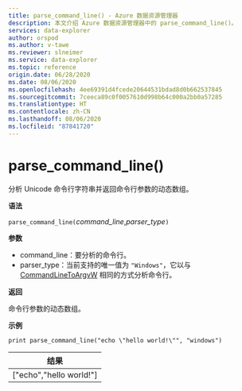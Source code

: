```yaml
---
title: parse_command_line() - Azure 数据资源管理器
description: 本文介绍 Azure 数据资源管理器中的 parse_command_line()。
services: data-explorer
author: orspod
ms.author: v-tawe
ms.reviewer: slneimer
ms.service: data-explorer
ms.topic: reference
origin.date: 06/28/2020
ms.date: 08/06/2020
ms.openlocfilehash: 4ee69391d4fcede20644531bdad8d0b662537845
ms.sourcegitcommit: 7ceeca89c0f0057610d998b64c000a2bb0a57285
ms.translationtype: HT
ms.contentlocale: zh-CN
ms.lasthandoff: 08/06/2020
ms.locfileid: "87841720"
---
```

# <a name="parse_command_line"></a>parse_command_line()

分析 Unicode 命令行字符串并返回命令行参数的动态数组。

**语法**

`parse_command_line(`*command_line*,*parser_type*`)`

**参数**

* command_line：要分析的命令行。
* parser_type：当前支持的唯一值为 `"Windows"`，它以与 [CommandLineToArgvW](https://docs.microsoft.com/windows/win32/api/shellapi/nf-shellapi-commandlinetoargvw) 相同的方式分析命令行。

**返回**

命令行参数的动态数组。

**示例**

<!-- csl: https://help.kusto.chinacloudapi.cn:443/Samples -->
```kusto
print parse_command_line("echo \"hello world!\"", "windows")
```

|结果|
|---|
|["echo","hello world!"]|

